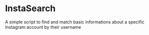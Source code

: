 # InstaSearch
A simple script to find and match basic informations about a specific Instagram account by their username
